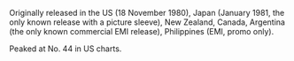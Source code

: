 Originally released in the US (18 November 1980), Japan (January 1981, the only known release with a picture sleeve), New Zealand, Canada, Argentina (the only known commercial EMI release), Philippines (EMI, promo only).

Peaked at No. 44 in US charts.
